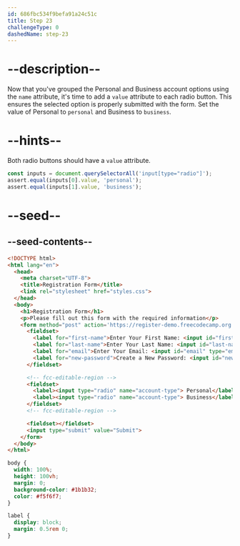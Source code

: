 ```yaml
---
id: 686fbc534f9befa91a24c51c
title: Step 23
challengeType: 0
dashedName: step-23
---
```


# --description--

Now that you've grouped the Personal and Business account options using the `name` attribute, it's time to add a `value` attribute to each radio button. This ensures the selected option is properly submitted with the form. Set the value of Personal to `personal` and Business to `business`.

# --hints--

Both radio buttons should have a `value` attribute.

```js
const inputs = document.querySelectorAll('input[type="radio"]');
assert.equal(inputs[0].value, 'personal');
assert.equal(inputs[1].value, 'business');
```

# --seed--

## --seed-contents--

```html
<!DOCTYPE html>
<html lang="en">
  <head>
    <meta charset="UTF-8">
    <title>Registration Form</title>
    <link rel="stylesheet" href="styles.css">
  </head>
  <body>
    <h1>Registration Form</h1>
    <p>Please fill out this form with the required information</p>
    <form method="post" action='https://register-demo.freecodecamp.org'>
      <fieldset>
        <label for="first-name">Enter Your First Name: <input id="first-name" type="text" required></label>
        <label for="last-name">Enter Your Last Name: <input id="last-name" type="text" required></label>
        <label for="email">Enter Your Email: <input id="email" type="email" required></label>
        <label for="new-password">Create a New Password: <input id="new-password" type="password" pattern="[a-z0-5]{8,}" required></label>
      </fieldset>

      <!-- fcc-editable-region -->
      <fieldset>
        <label><input type="radio" name="account-type"> Personal</label>
        <label><input type="radio" name="account-type"> Business</label>
      </fieldset>
      <!-- fcc-editable-region -->

      <fieldset></fieldset>
      <input type="submit" value="Submit">
    </form>
  </body>
</html>

```

```css
body {
  width: 100%;
  height: 100vh;
  margin: 0;
  background-color: #1b1b32;
  color: #f5f6f7;
}

label {
  display: block;
  margin: 0.5rem 0;
}

```
